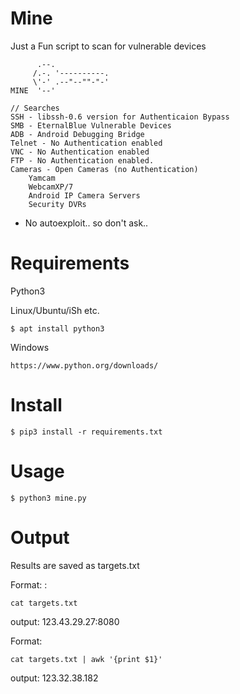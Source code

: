 # Mine
Just a Fun script to scan for vulnerable devices

```
      .--.
     /.-. '----------.
     \'-' .--"--""-"-'
MINE  '--'

// Searches
SSH - libssh-0.6 version for Authenticaion Bypass
SMB - EternalBlue Vulnerable Devices
ADB - Android Debugging Bridge
Telnet - No Authentication enabled
VNC - No Authentication enabled
FTP - No Authentication enabled.
Cameras - Open Cameras (no Authentication)
    Yamcam
    WebcamXP/7
    Android IP Camera Servers
    Security DVRs

```
* No autoexploit.. so don't ask..

# Requirements

Python3 

Linux/Ubuntu/iSh etc.
```
$ apt install python3
```
Windows
```
https://www.python.org/downloads/
```

# Install
```
$ pip3 install -r requirements.txt
```

# Usage
```
$ python3 mine.py
```

# Output
Results are saved as targets.txt

Format: <IP Address>:<Port>
```
cat targets.txt
```
output: 123.43.29.27:8080

Format: <IP Address>
```
cat targets.txt | awk '{print $1}'
```
output: 123.32.38.182
